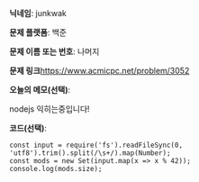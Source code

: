 **닉네임**: junkwak

**문제 플랫폼**: 백준

**문제 이름 또는 번호**: 나머지

**문제 링크**https://www.acmicpc.net/problem/3052

**오늘의 메모(선택)**: 

nodejs 익히는중입니다!


**코드(선택)**:

```nodejs
const input = require('fs').readFileSync(0, 'utf8').trim().split(/\s+/).map(Number);
const mods = new Set(input.map(x => x % 42));
console.log(mods.size);


